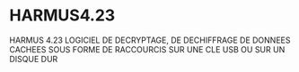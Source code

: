 # HARMUS4.23
HARMUS 4.23
LOGICIEL DE DECRYPTAGE, DE DECHIFFRAGE DE DONNEES CACHEES SOUS FORME DE RACCOURCIS SUR UNE CLE USB OU SUR UN DISQUE DUR
